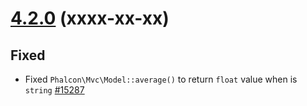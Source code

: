 # [4.2.0](https://github.com/phalcon/cphalcon/releases/tag/v4.2.0) (xxxx-xx-xx)

## Fixed
- Fixed `Phalcon\Mvc\Model::average()` to return `float` value when is `string` [#15287](https://github.com/phalcon/cphalcon/pull/15287)
